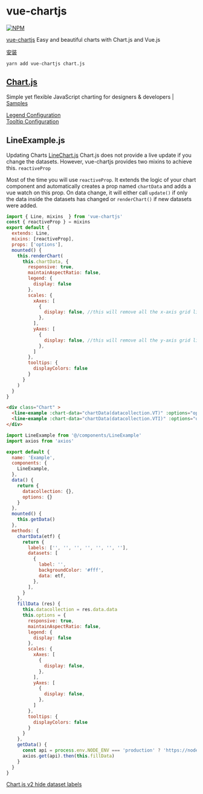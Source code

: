 # vue-chartjs

[![NPM](https://nodei.co/npm/vue-chartjs.png?downloads=true&stars=true)](https://nodei.co/npm/vue-chartjs/)

[vue-chartjs](https://vue-chartjs.org/)  Easy and beautiful charts with Chart.js and Vue.js

[安装](https://vue-chartjs.org/zh-cn/guide/#介绍)

`yarn add vue-chartjs chart.js`

## [Chart.js](https://www.chartjs.org/) 

Simple yet flexible JavaScript charting for designers & developers | [Samples](https://www.chartjs.org/samples/latest/)

[Legend Configuration](https://www.chartjs.org/docs/latest/configuration/legend.html)  
[Tooltip Configuration](https://www.chartjs.org/docs/latest/configuration/tooltip.html)  

## LineExample.js

Updating Charts [LineChart.js](https://vue-chartjs.org/guide/#updating-charts)
Chart.js does not provide a live update if you change the datasets. However, vue-chartjs provides two mixins to achieve this. `reactiveProp`  

Most of the time you will use `reactiveProp`. It extends the logic of your chart component and automatically creates a prop named `chartData` and adds a vue watch on this prop. On data change, it will either call `update()` if only the data inside the datasets has changed or `renderChart()` if new datasets were added.  

```js
import { Line, mixins  } from 'vue-chartjs'
const { reactiveProp } = mixins
export default {
  extends: Line,
  mixins: [reactiveProp],
  props: ['options'],
  mounted() {
    this.renderChart(
      this.chartData, {
        responsive: true,
        maintainAspectRatio: false,
        legend: {
          display: false
        },
        scales: {
          xAxes: [
            {
              display: false, //this will remove all the x-axis grid lines
            },
          ],
          yAxes: [
            {
              display: false, //this will remove all the y-axis grid lines
            },
          ]
        },
        tooltips: {
          displayColors: false
        }
      }
    )
  }
}
```

```html
<div class="Chart" >
  <line-example :chart-data="chartData(datacollection.VT)" :options="options" :width="100" :height="50" />
  <line-example :chart-data="chartData(datacollection.VTI)" :options="options" :width="100" :height="50" />
</div>
```

```js
import LineExample from '@/components/LineExample'
import axios from 'axios'

export default {
  name: 'Example',
  components: {
    LineExample,
  },
  data() {
    return {
      datacollection: {},
      options: {}
    }
  },
  mounted() {
    this.getData()
  },
  methods: {
    chartData(etf) {
      return {
        labels: ['', '', '', '', '', '', ''],
        datasets: [
          {
            label: '',
            backgroundColor: '#fff',
            data: etf,
          },
        ],
      }
    },
    fillData (res) {
      this.datacollection = res.data.data
      this.options = {
        responsive: true,
        maintainAspectRatio: false,
        legend: {
          display: false
        },
        scales: {
          xAxes: [
            {
              display: false,
            },
          ],
          yAxes: [
            {
              display: false,
            },
          ]
        },
        tooltips: {
          displayColors: false
        }
      }
    },
    getData() {
      const api = process.env.NODE_ENV === 'production' ? 'https://node-etfs-api.herokuapp.com/api/etfs' : 'https://node-etfs-api.herokuapp.com/api/etfs';
      axios.get(api).then(this.fillData)
    }
  }
}
```


[Chart.js v2 hide dataset labels](https://stackoverflow.com/questions/37204298/chart-js-v2-hide-dataset-labels)